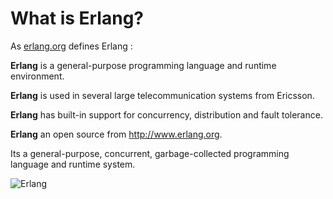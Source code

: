 
# What is Erlang?

As [erlang.org](http://www.erlang.org) defines Erlang :

**Erlang** is a general-purpose programming language and runtime environment. 

**Erlang** is used in several large telecommunication systems from Ericsson.

**Erlang** has built-in support for concurrency, distribution and fault tolerance. 

**Erlang** an open source from http://www.erlang.org.

Its a general-purpose, concurrent, garbage-collected programming language and runtime system. 

![Erlang](http://www.google.com/url?sa=i&source=imgres&cd=&cad=rja&uact=8&ved=0CAkQjRwwAGoVChMIu57xveiQyQIVBZmICh3PAA6Q&url=https%3A%2F%2Frollbar.com%2Ferror-tracking%2Ferlang%2F&psig=AFQjCNGLTKOKVaMWVFzMCDzST0WvJZ7yEA&ust=1447621505122781)
